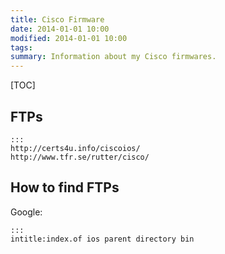 ```yaml
---
title: Cisco Firmware
date: 2014-01-01 10:00
modified: 2014-01-01 10:00
tags:
summary: Information about my Cisco firmwares.
---
```


[TOC]

## FTPs

    :::
    http://certs4u.info/ciscoios/
    http://www.tfr.se/rutter/cisco/


## How to find FTPs

Google:

    :::
    intitle:index.of ios parent directory bin
